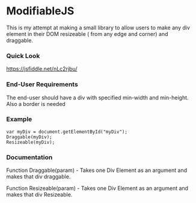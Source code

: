 # ModifiableJS

This is my attempt at making a small library to allow users to make any div element in their DOM resizeable ( from any edge and corner) and draggable.

### Quick Look
https://jsfiddle.net/nLc2rjbu/

### End-User Requirements
The end-user should have a div with specified min-width and min-height.
Also a border is needed

### Example
```
var myDiv = document.getElementById("myDiv");
Draggable(myDiv);
Resizeable(myDiv);
```
### Documentation

Function Draggable(param) - Takes one Div Element as an argument and makes that div draggable.

Function Resizeable(param) - Takes one Div Element as an argument and makes that div Resizeable.
